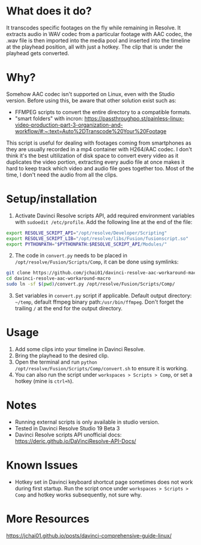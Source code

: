 # What does it do?

It transcodes specific footages on the fly while remaining in Resolve. It extracts audio in WAV codec from a particular footage with AAC codec, the .wav file is then imported into the media pool and inserted into the timeline at the playhead position, all with just a hotkey. The clip that is under the playhead gets converted.

# Why?

Somehow AAC codec isn't supported on Linux, even with the Studio version. Before using this, be aware that other solution exist such as:

- FFMPEG scripts to convert the entire directory to a compatible formats.
- "smart folders" with incron: https://passthroughpo.st/painless-linux-video-production-part-3-organization-and-workflow/#:~:text=Auto%2DTranscode%20Your%20Footage

This script is useful for dealing with footages coming from smartphones as they are usually recorded in a mp4 container with H264/AAC codec. I don't think it's the best ultilization of disk space to convert every video as it duplicates the video portion, extracting every audio file at once makes it hard to keep track which video and audio file goes together too. Most of the time, I don't need the audio from all the clips.

# Setup/installation

1. Activate Davinci Resolve scripts API, add required environment variables with `sudoedit /etc/profile`. Add the following line at the end of the file:

```bash
export RESOLVE_SCRIPT_API="/opt/resolve/Developer/Scripting"
export RESOLVE_SCRIPT_LIB="/opt/resolve/libs/Fusion/fusionscript.so"
export PYTHONPATH="$PYTHONPATH:$RESOLVE_SCRIPT_API/Modules/"
```

2. The code in `convert.py` needs to be placed in `/opt/resolve/Fusion/Scripts/Comp`, it can be done using symlinks:

```bash
git clone https://github.com/jchai01/davinci-resolve-aac-workaround-macro.git
cd davinci-resolve-aac-workaround-macro
sudo ln -sf $(pwd)/convert.py /opt/resolve/Fusion/Scripts/Comp/
```

3. Set variables in `convert.py` script if applicable. Default output directory: `~/temp`, default ffmpeg binary path:`/usr/bin/ffmpeg`. Don't forget the trailing `/` at the end for the output directory.

# Usage

1. Add some clips into your timeline in Davinci Resolve.
2. Bring the playhead to the desired clip.
3. Open the terminal and run `python /opt/resolve/Fusion/Scripts/Comp/convert.sh` to ensure it is working.
4. You can also run the script under `workspaces > Scripts > Comp`, or set a hotkey (mine is `ctrl+h`).

# Notes

- Running external scripts is only available in studio version.
- Tested in Davinci Resolve Studio 19 Beta 3
- Davinci Resolve scripts API unofficial docs: https://deric.github.io/DaVinciResolve-API-Docs/

# Known Issues

- Hotkey set in Davinci keyboard shortcut page sometimes does not work during first startup. Run the script once under `workspaces > Scripts > Comp` and hotkey works subsequently, not sure why.

# More Resources

https://jchai01.github.io/posts/davinci-comprehensive-guide-linux/
